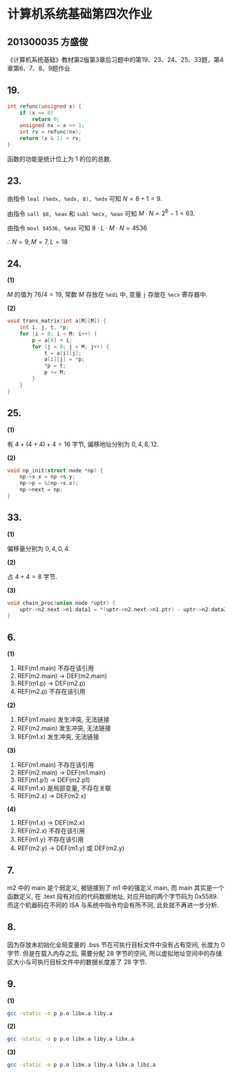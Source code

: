 # 计算机系统基础第四次作业

## 201300035 方盛俊

《计算机系统基础》教材第2版第3章后习题中的第19、23、24、25、33题，第4章第6、7、8、9题作业

## 19.

``` c
int refunc(unsigned x) {
    if (x == 0)
        return 0;
    unsigned nx = x >> 1;
    int rv = refunc(nx);
    return (x & 1) + rv;
}
```

函数的功能是统计位上为 1 的位的总数.


## 23.

由指令 `leal (%edx, %edx, 8), %edx` 可知 $\displaystyle N = 8+1 =9$.

由指令 `sall $6, %eax` 和 `subl %ecx, %eax` 可知 $\displaystyle M \cdot N = 2^{6}-1 = 63$.

由指令 `movl $4536, %eax` 可知 $\displaystyle 8\cdot L\cdot M\cdot N=4536$

$\therefore N=9, M=7, L=18$


## 24.

**(1)**

$M$ 的值为 $76 / 4 = 19$, 常数 $M$ 存放在 `%edi` 中, 变量 `j` 存放在 `%ecx` 寄存器中.

**(2)**

``` c
void trans_matrix(int a[M][M]) {
    int i, j, t, *p;
    for (i = 0; i < M; i++) {
        p = a[0] + i;
        for (j = 0; j < M; j++) {
            t = a[i][j];
            a[i][j] = *p;
            *p = t;
            p += M;
        }
    }
}
```


## 25.

**(1)**

有 $4+(4+4)+4=16$ 字节, 偏移地址分别为 $0, 4, 8, 12$. 

**(2)**

``` c
void np_init(struct node *np) {
    np->s.x = np->s.y;
    np->p = &(np->s.x);
    np->next = np;
}
```

## 33.

**(1)**

偏移量分别为 $0, 4, 0, 4$.

**(2)**

占 $4+4=8$ 字节.

**(3)**

``` c
void chain_proc(union node *uptr) {
    uptr->n2.next->n1.data1 = *(uptr->n2.next->n1.ptr) - uptr->n2.data2
}
```


## 6.

**(1)**

1. REF(m1.main) 不存在该引用
2. REF(m2.main) -> DEF(m2.main)
3. REF(m1.p) -> DEF(m2.p)
4. REF(m2.p) 不存在该引用

**(2)**

1. REF(m1.main) 发生冲突, 无法链接
2. REF(m2.main) 发生冲突, 无法链接
3. REF(m1.x) 发生冲突, 无法链接

**(3)**

1. REF(m1.main) 不存在该引用
2. REF(m2.main) -> DEF(m1.main)
3. REF(m1.p1) -> DEF(m2.p1)
4. REF(m1.x) 是局部变量, 不存在关联
5. REF(m2.x) -> DEF(m2.x)

**(4)**

1. REF(m1.x) -> DEF(m2.x)
2. REF(m2.x) 不存在该引用
3. REF(m1.y) 不存在该引用
4. REF(m2.y) -> DEF(m1.y) 或 DEF(m2.y)


## 7.

m2 中的 main 是个弱定义, 被链接到了 m1 中的强定义 main, 而 main 其实是一个函数定义, 在 .text 段有对应的代码数据地址, 对应开始的两个字节码为 0x5589. 而这个机器码在不同的 ISA 与系统中指令均会有所不同, 此处就不再进一步分析.


## 8.

因为存放未初始化全局变量的 .bss 节在可执行目标文件中没有占有空间, 长度为 0 字节. 但是在载入内存之后, 需要分配 28 字节的空间, 所以虚拟地址空间中的存储区大小与可执行目标文件中的数据长度差了 28 字节.


## 9.

**(1)**

``` sh
gcc -static -o p p.o libx.a liby.a
```

**(2)**

``` sh
gcc -static -o p p.o libx.a liby.a libx.a
```

**(3)**

``` sh
gcc -static -o p p.o libx.a liby.a libx.a libz.a
```


